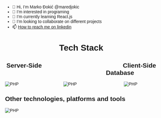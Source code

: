 - 👋 Hi, I’m Marko Đokić @maredjokic
- 👀 I’m interested in programing
- 🌱 I’m currently learning React.js
- 💞️ I’m looking to collaborate on different projects
- 📫 [How to reach me on linkedin](https://www.linkedin.com/in/djokicmarko)

<body style="font-family: Arial, sans-serif; background-color: hashtag#f0f0f0; margin: 0; padding: 20px;">
<h1 align="center">Tech Stack</h1>
<div>
 <div>
 <h2 style="text-align: center;">Server-Side &nbsp;&nbsp;&nbsp;&nbsp;&nbsp;&nbsp;&nbsp;&nbsp;&nbsp;&nbsp;&nbsp;&nbsp;&nbsp;&nbsp;&nbsp;&nbsp;&nbsp;&nbsp;&nbsp;&nbsp;&nbsp;&nbsp;&nbsp;&nbsp;&nbsp;&nbsp;&nbsp;&nbsp;&nbsp;&nbsp;&nbsp;&nbsp;&nbsp;&nbsp;&nbsp;&nbsp;&nbsp;&nbsp;&nbsp;&nbsp;&nbsp;&nbsp;&nbsp;&nbsp; Client-Side &nbsp;&nbsp;&nbsp;&nbsp;&nbsp;&nbsp;&nbsp;&nbsp;&nbsp;&nbsp;&nbsp;&nbsp;&nbsp;&nbsp;&nbsp;&nbsp;&nbsp;&nbsp;&nbsp;&nbsp;&nbsp;&nbsp;&nbsp;&nbsp;&nbsp;&nbsp&nbsp;&nbsp;&nbsp;&nbsp;&nbsp;&nbsp;&nbsp;&nbsp;&nbsp;&nbsp;&nbsp;&nbsp;&nbsp;&nbsp;&nbsp;&nbsp;&nbsp; Database</h2>
 <div>
 <img src="https://skillicons.dev/icons?i=cs,dotnet,nodejs,&perline=3" alt="PHP" /> &nbsp;&nbsp;&nbsp;&nbsp;&nbsp;&nbsp;&nbsp;&nbsp;&nbsp;&nbsp;&nbsp;&nbsp;&nbsp;&nbsp;&nbsp;&nbsp;&nbsp;&nbsp;&nbsp;&nbsp;&nbsp;&nbsp;&nbsp;&nbsp;&nbsp;&nbsp;&nbsp;&nbsp;&nbsp;&nbsp;&nbsp;&nbsp;&nbsp;&nbsp;&nbsp;&nbsp; <img src="https://skillicons.dev/icons?i=js,react,vite,materialui,html,css,tailwindcss,vue,vuetify,&perline=3" alt="PHP" /> &nbsp;&nbsp;&nbsp;&nbsp;&nbsp;&nbsp;&nbsp;&nbsp;&nbsp;&nbsp;&nbsp;&nbsp;&nbsp;&nbsp;&nbsp;&nbsp;&nbsp;&nbsp;&nbsp;&nbsp;&nbsp;&nbsp;&nbsp;&nbsp;&nbsp;&nbsp;&nbsp;&nbsp;&nbsp;&nbsp;&nbsp;&nbsp;&nbsp;&nbsp;&nbsp;&nbsp;&nbsp;&nbsp; <img src="https://skillicons.dev/icons?i=mysql,cassandra,mongo,postgresql,sqlite,&perline=3" alt="PHP" />
 </div>
 </div>

<h2>Other technologies, platforms and tools</h2>
<div>
 <img src="https://skillicons.dev/icons?i=linux,windows,docker,kubernetes,kafka,git,github,gitlab,postman,npm,gmail,windows,vim,visualstudio,vscode,jest,&perline=7" alt="PHP" /> 
</div>

<!---
maredjokic/maredjokic is a ✨ special ✨ repository because its `README.md` (this file) appears on your GitHub profile.
You can click the Preview link to take a look at your changes.
--->
